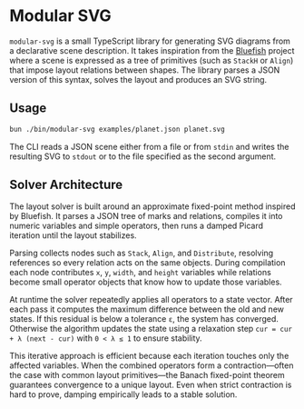 # Modular SVG

`modular-svg` is a small TypeScript library for generating SVG diagrams from a
declarative scene description. It takes inspiration from the
[Bluefish](https://bluefishjs.org/) project where a scene is expressed as a tree
of primitives (such as `StackH` or `Align`) that impose layout relations between
shapes. The library parses a JSON version of this syntax, solves the layout and
produces an SVG string.

## Usage

```bash
bun ./bin/modular-svg examples/planet.json planet.svg
```

The CLI reads a JSON scene either from a file or from `stdin` and writes the
resulting SVG to `stdout` or to the file specified as the second argument.

## Solver Architecture

The layout solver is built around an approximate fixed-point method inspired by Bluefish. It parses a JSON tree of marks and relations, compiles it into numeric variables and simple operators, then runs a damped Picard iteration until the layout stabilizes.

Parsing collects nodes such as `Stack`, `Align`, and `Distribute`, resolving references so every relation acts on the same objects. During compilation each node contributes `x`, `y`, `width`, and `height` variables while relations become small operator objects that know how to update those variables.

At runtime the solver repeatedly applies all operators to a state vector. After each pass it computes the maximum difference between the old and new states. If this residual is below a tolerance `ε`, the system has converged. Otherwise the algorithm updates the state using a relaxation step `cur = cur + λ (next - cur)` with `0 < λ ≤ 1` to ensure stability.

This iterative approach is efficient because each iteration touches only the affected variables. When the combined operators form a contraction—often the case with common layout primitives—the Banach fixed-point theorem guarantees convergence to a unique layout. Even when strict contraction is hard to prove, damping empirically leads to a stable solution.
